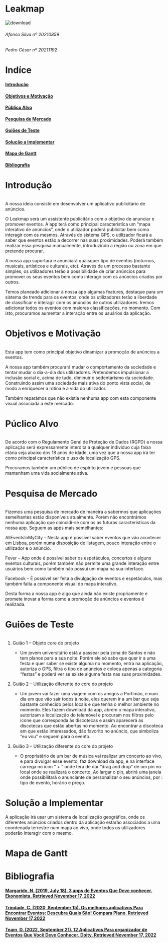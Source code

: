 # Leakmap

![download](https://user-images.githubusercontent.com/56739456/202328463-926ac06d-c1d1-4118-835b-a8e9f23e38ec.png)

###### Afonso Silva nº 20210859
###### Pedro César nº 20211192

# Indíce 

#### [Introdução](https://github.com/AfonsoCaldeira/Leakmap/edit/main/README.md)
#### [Objetivos e Motivação](Leakmap/README.md)
#### [Público Alvo](Leakmap/README.md)
#### [Pesquisa de Mercado](Leakmap/README.md)
#### [Guiões de Teste](Leakmap/README.md)
#### [Solução a Implementar](Leakmap/README.md)
#### [Mapa de Gantt](Leakmap/README.md)
#### [Bibliografia](Leakmap/README.md)

# Introdução 

###### 
A nossa ideia consiste em desenvolver um aplicativo publicitário de anúncios. 

O Leakmap será um assistente publicitário com o objetivo de anunciar e promover eventos. A app terá como principal caracteristíca um “mapa interativo de anúncios”, onde o utilizador poderá publicitar bem como interagir com os mesmos. Através do sistema GPS, o utilizador ficará a saber que eventos estão a decorrer nas suas proximidades. Poderá também realizar essa pesquisa manualmente, introduzindo a região ou zona em que pretende procurar. 

 

A nossa app suportará e anunciará quaisquer tipo de eventos (noturnos, musicais, artísticos e culturais, etc). Através de um processo bastante simples, os utilizadores terão a possibilidade de criar anúncios para promover os seus eventos bem como interagir com os anúncios criados por outros. 

 

Temos planeado adicionar à nossa app algumas features, destaque para um sistema de trends para os eventos, onde os utilizadores terão a liberdade de classificar e interagir com os anúncios de outros utilizadores. Iremos adicionar todos os eventos com maiores classificações, no momento. Com isto, procuramos aumentar a interação entre os usuários da aplicação. 

# Objetivos e Motivação

######
Esta app tem como principal objetivo dinamizar a promoção de anúncios a eventos.  

A nossa app também procurará mudar o comportamento da sociedade e tentar mudar o dia-a-dia dos utilizadores. Pretendemos impulsionar a inclusão social e, acima de tudo, diminuir o sedentarismo da sociedade. Construindo assim uma sociedade mais ativa do ponto vista social, de modo a enriquecer a rotina e a vida do utilizador. 

Também reparámos que não existia nenhuma app com esta componente visual associada a este mercado. 

# Púclico Alvo 

######
De acordo com o Regulamento Geral de Proteção de Dados (RGPD) a nossa aplicação será expressamente interdita a qualquer individuo cuja  faixa etária seja abaixo dos 18 anos de idade, uma vez que a nossa app irá ter como principal característica o uso de localização GPS. 

Procuramos também um público de espírito jovem e pessoas que mantenham uma vida socialmente ativa. 

# Pesquisa de Mercado

######
Fizemos uma pesquisa de mercado de maneira a sabermos que aplicações semelhantes estão disponíveis atualmente. Porém não encontrámos nenhuma aplicação que coincidi-se com os as futuras caracteristícas da nossa app. Seguem as apps mais semelhantes:  

AllEventsInMyCity – Nesta app é possível saber eventos que vão acontecer em Lisboa, porém numa disposição de listagem, pouco interação entre o utilizador e o anúncio. 

Fever – App onde é possível saber os espetáculos, concertos e alguns eventos culturais, porém também não permite uma grande interação entre usuários bem como também não possui um mapa na sua interface. 

Facebook – É possível ser feita a divulgação de eventos e espetáculos, mas também falta a componente visual do mapa interativo. 

 

Desta forma a nossa app é algo que ainda não existe propriamente e promete inovar a forma como a promoção de anúncios e eventos é realizada. 

# Guiões de Teste

######
1. Guião 1 – Objeto core  do projeto
   
   - Um jovem universitário está a passear pela zona de Santos e não tem planos para a sua noite. Porém ele só sabe que quer ir a uma festa e quer saber se                 existe alguma no momento, entra na aplicação, autoriza o GPS, filtra o tipo de anúncios e coloca apenas a categoria “festas” e poderá ver se existe alguma             festa nas suas proximidades. 

2. Guião 2 – Utilização diferente do core do projeto 
   
   - Um jovem vai fazer uma viagem com os amigos a Portimão, e num dia em que vão sair todos à noite, eles querem ir a um bar que seja bastante conhecido pelos locais e que tenha o melhor ambiente no momento. Eles fazem download da app, abrem o mapa interativo, autorizam a localização do telemóvel e procuram nos filtros pelo icone que corresponda às discotecas e assim aparecerá as discotecas que estão abertas no momento. Ao encontrar a discoteca em que estão interessados, dão favorito no anúncio, que simboliza “eu vou” e seguem para o evento.

3. Guião 3 – Utilização diferente do core do projeto 

   - O propriatário de um bar de música vai realizar um concerto ao vivo, e para divulgar esse evento, faz download da app, e na interface carrega no icon “ + “ onde terá de dar “drag and drop” de um pin no local onde se realizará o concerto, Ao largar o pin, abrirá uma janela onde possibilitará o anunciante de personalizar o seu anúncios, por : tipo de evento, horário e preço. 

# Solução a Implementar 

A aplicação irá usar um sistema de localização geográfica, onde os diferentes anúncios criados dentro da aplicação estarão associados a uma coordenada terrestre num mapa ao vivo, onde todos os utilizadores poderão interagir com o mesmo. 

# Mapa de Gantt

# Bibliografia

#### [Margarido, N. (2019, July 18). 3 apps de Eventos Que Deve conhecer. Ekonomista. Retrieved November 17, 2022](https://www.e-konomista.pt/apps-de-eventos/)
#### [Trindade, C. (2020, September 15). Os melhores aplicativos Para Encontrar Eventos: Descubra Quais São! Compara Plano. Retrieved November 17,2022](https://comparaplano.com.br/blog/aplicativos-para-encontrar-eventos/)
#### [Team, D. (2022, September 21). 12 Aplicativos Para organizador de Eventos Que Você Deve Conhecer. Doity. Retrieved November 17, 2022](https://doity.com.br/blog/12-aplicativos-que-todo-organizador-de-eventos-deve-conhecer/)




